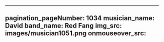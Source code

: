 ------
pagination_pageNumber: 1034
musician_name: David
band_name: Red Fang
img_src: images/musician1051.png
onmouseover_src: 
------